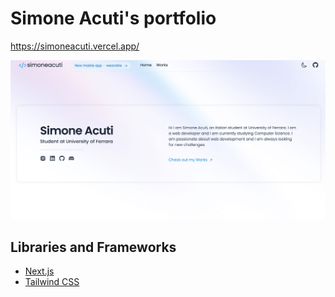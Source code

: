 # Simone Acuti's portfolio

<a href='https://simoneacuti.vercel.app/'>https://simoneacuti.vercel.app/</a>

<img src="/assets/0.png">

<h2>Libraries and Frameworks</h2>
<ul>
  <li><a href='https://nextjs.org/'>Next.js</a></li>
  <li><a href='https://tailwindcss.com/'>Tailwind CSS</a></li>
</ul>